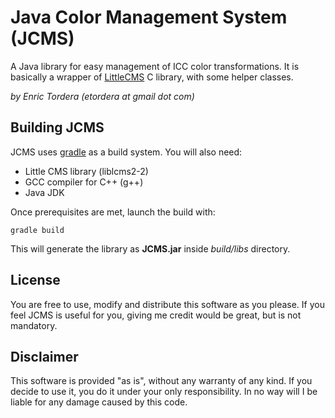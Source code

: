 # Java Color Management System (JCMS)
A Java library for easy management of ICC color transformations. It is basically a wrapper of [LittleCMS](http://www.littlecms.com) C library, with some helper classes.

*by Enric Tordera (etordera at gmail dot com)*

## Building JCMS
JCMS uses [gradle](http://gradle.org) as a build system. You will also need:
- Little CMS library (liblcms2-2)
- GCC compiler for C++ (g++)
- Java JDK

Once prerequisites are met, launch the build with:

    gradle build
    
This will generate the library as **JCMS.jar** inside *build/libs* directory.

## License

You are free to use, modify and distribute this software as you please. If you feel JCMS is useful for you, giving me credit would be great, but is not mandatory.

## Disclaimer

This software is provided "as is", without any warranty of any kind. If you decide to use it, you do it under your only responsibility. In no way will I be liable for any damage caused by this code.